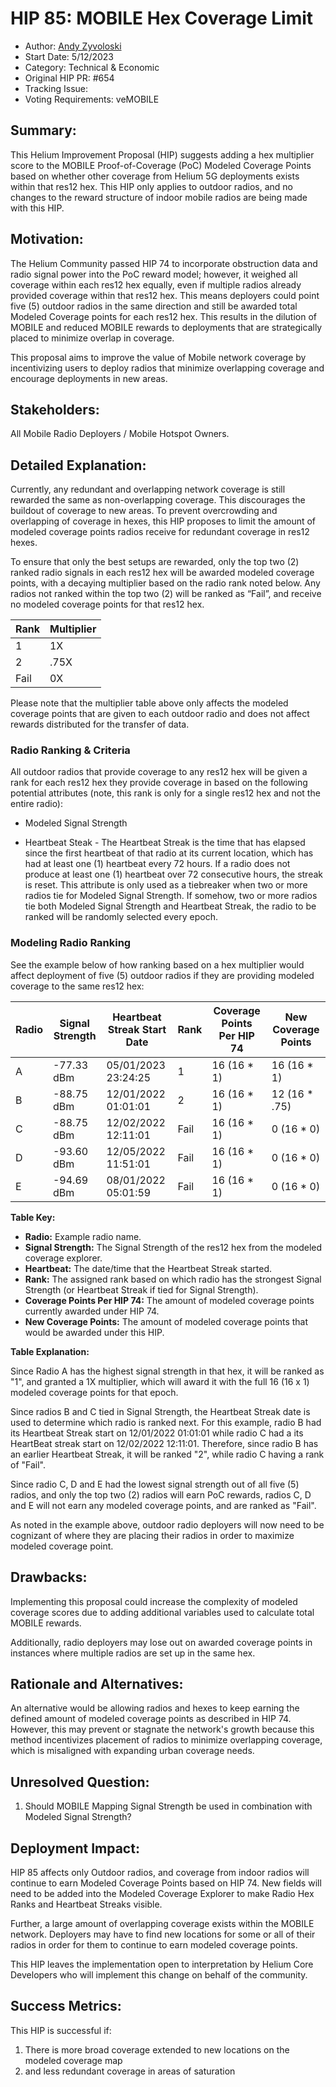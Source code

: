 # HIP 85: MOBILE Hex Coverage Limit

- Author: [Andy Zyvoloski](https://github.com/heatedlime)
- Start Date: 5/12/2023
- Category: Technical & Economic
- Original HIP PR: #654
- Tracking Issue: 
- Voting Requirements: veMOBILE

## Summary:
This Helium Improvement Proposal (HIP) suggests adding a hex multiplier score to the MOBILE Proof-of-Coverage (PoC) Modeled Coverage Points based on whether other coverage from Helium 5G deployments exists within that res12 hex. This HIP only applies to outdoor radios, and no changes to the reward structure of indoor mobile radios are being made with this HIP.

## Motivation:
The Helium Community passed HIP 74 to incorporate obstruction data and radio signal power into the PoC reward model; however, it weighed all coverage within each res12 hex equally, even if multiple radios already provided coverage within that res12 hex. This means deployers could point five (5) outdoor radios in the same direction and still be awarded total Modeled Coverage points for each res12 hex. This results in the dilution of MOBILE and reduced MOBILE rewards to deployments that are strategically placed to minimize overlap in coverage. 

This proposal aims to improve the value of Mobile network coverage by incentivizing users to deploy radios that minimize overlapping coverage and encourage deployments in new areas. 

## Stakeholders:
All Mobile Radio Deployers / Mobile Hotspot Owners. 
 
## Detailed Explanation:
Currently, any redundant and overlapping network coverage is still rewarded the same as non-overlapping coverage. This discourages the buildout of coverage to new areas. To prevent overcrowding and overlapping of coverage in hexes, this HIP proposes to limit the amount of modeled coverage points radios receive for redundant coverage in res12 hexes. 

To ensure that only the best setups are rewarded, only the top two (2) ranked radio signals in each res12 hex will be awarded modeled coverage points, with a decaying multiplier based on the radio rank noted below. Any radios not ranked within the top two (2) will be ranked as “Fail”, and receive no modeled coverage points for that res12 hex. 

| Rank         |Multiplier|  
|--------------|----------|
|      1       |   1X     |
|      2       |  .75X    |
|    Fail      |   0X     |

Please note that the multiplier table above only affects the modeled coverage points that are given to each outdoor radio and does not affect rewards distributed for the transfer of data. 

### Radio Ranking & Criteria

All outdoor radios that provide coverage to any res12 hex will be given a rank for each res12 hex they provide coverage in based on the following potential attributes (note, this rank is only for a single res12 hex and not the entire radio):

- Modeled Signal Strength 

- Heartbeat Steak - The Heartbeat Streak is the time that has elapsed since the first heartbeat of that radio at its current location, which has had at least one (1) heartbeat every 72 hours. If a radio does not produce at least one (1) heartbeat over 72 consecutive hours, the streak is reset. This attribute is only used as a tiebreaker when two or more radios tie for Modeled Signal Strength. If somehow, two or more radios tie both Modeled Signal Strength and Heartbeat Streak, the radio to be ranked will be randomly selected every epoch.

### Modeling Radio Ranking

See the example below of how ranking based on a hex multiplier would affect deployment of five (5) outdoor radios if they are providing modeled coverage to the same res12 hex:

| Radio |Signal Strength| Heartbeat Streak Start Date | Rank  | Coverage Points Per HIP 74| New Coverage Points|  
|-------|---------------|-----------------------------|-------|---------------------------|--------------------|
|   A   |   -77.33 dBm  |05/01/2023 23:24:25          | 1     | 16 (16 * 1)               | 16  (16 * 1)       |
|   B   |   -88.75 dBm  |12/01/2022 01:01:01          | 2     | 16 (16 * 1)               | 12  (16 * .75)     |
|   C   |   -88.75 dBm  |12/02/2022 12:11:01          | Fail  | 16 (16 * 1)               | 0   (16 * 0)       |
|   D   |   -93.60 dBm  |12/05/2022 11:51:01          | Fail  | 16 (16 * 1)               | 0   (16 * 0)       |
|   E   |   -94.69 dBm  |08/01/2022 05:01:59          | Fail  | 16 (16 * 1)               | 0   (16 * 0)       |

**Table Key:**
- **Radio:** Example radio name.
- **Signal Strength:** The Signal Strength of the res12 hex from the modeled coverage explorer.
- **Heartbeat:** The date/time that the Heartbeat Streak started.
- **Rank:** The assigned rank based on which radio has the strongest Signal Strength (or Heartbeat Streak if tied for Signal Strength).
- **Coverage Points Per HIP 74:** The amount of modeled coverage points currently awarded under HIP 74.
- **New Coverage Points:** The amount of modeled coverage points that would be awarded under this HIP.

**Table Explanation:**

Since Radio A has the highest signal strength in that hex, it will be ranked as "1", and granted a 1X multiplier, which will award it with the full 16 (16 x 1) modeled coverage points for that epoch.

Since radios B and C tied in Signal Strength, the Heartbeat Streak date is used to determine which radio is ranked next. For this example, radio B had its Heartbeat Streak start on 12/01/2022 01:01:01 while radio C had a its HeartBeat streak start on 12/02/2022 12:11:01. Therefore, since radio B has an earlier Heartbeat Streak, it will be ranked "2", while radio C having a rank of "Fail".

Since radio C, D and E had the lowest signal strength out of all five (5) radios, and only the top two (2) radios will earn PoC rewards, radios C, D and E will not earn any modeled coverage points, and are ranked as "Fail".

As noted in the example above, outdoor radio deployers will now need to be cognizant of where they are placing their radios in order to maximize modeled coverage point. 

## Drawbacks:
Implementing this proposal could increase the complexity of modeled coverage scores due to adding additional variables used to calculate total MOBILE rewards.

Additionally, radio deployers may lose out on awarded coverage points in instances where multiple radios are set up in the same hex.

## Rationale and Alternatives:
An alternative would be allowing radios and hexes to keep earning the defined amount of modeled coverage points as described in HIP 74. However, this may prevent or stagnate the network's growth because this method incentivizes placement of radios to minimize overlapping coverage, which is misaligned with expanding urban coverage needs.

## Unresolved Question:
1. Should MOBILE Mapping Signal Strength be used in combination with Modeled Signal Strength?

## Deployment Impact:
HIP 85 affects only Outdoor radios, and coverage from indoor radios will continue to earn Modeled Coverage Points based on HIP 74. New fields will need to be added into the Modeled Coverage Explorer to make Radio Hex Ranks and Heartbeat Streaks visible.

Further, a large amount of overlapping coverage exists within the MOBILE network. Deployers may have to find new locations for some or all of their radios in order for them to continue to earn modeled coverage points. 

This HIP leaves the implementation open to interpretation by Helium Core Developers who will implement this change on behalf of the community.

## Success Metrics: 
This HIP is successful if:
1. There is more broad coverage extended to new locations on the modeled coverage map 
2. and less redundant coverage in areas of saturation
